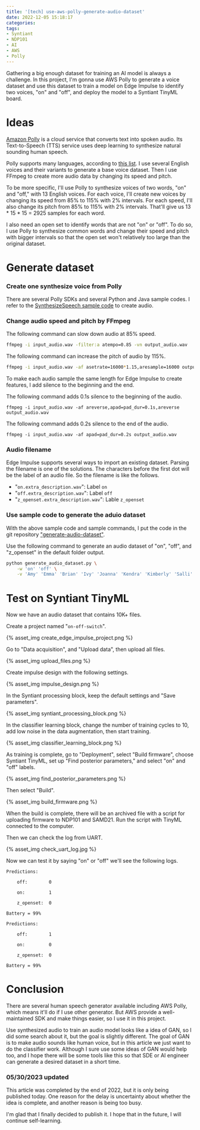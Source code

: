 ```yaml
---
title: '[tech] use-aws-polly-generate-audio-dataset'
date: 2022-12-05 15:18:17
categories:
tags:
- Syntiant
- NDP101
- AI
- AWS
- Polly
---
```


Gathering a big enough dataset for training an AI model is always a challenge. In this project, I'm gonna use AWS Polly to generate a voice dataset and use this dataset to train a model on Edge Impulse to identify two voices, "on" and "off", and deploy the model to a Syntiant TinyML board.

<!-- more -->

# Ideas

[Amazon Polly](https://docs.aws.amazon.com/polly/latest/dg/what-is.html) is a cloud service that converts text into spoken audio. Its Text-to-Speech (TTS) service uses deep learning to synthesize natural sounding human speech.

Polly supports many languages, according to [this list](https://docs.aws.amazon.com/polly/latest/dg/voicelist.html). I use several English voices and their variants to generate a base voice dataset. Then I use FFmpeg to create more audio data by changing its speed and pitch.

To be more specific, I'll use Polly to synthesize voices of two words, "on" and "off," with 13 English voices. For each voice, I'll create new voices by changing its speed from 85% to 115% with 2% intervals. For each speed, I'll also change its pitch from 85% to 115% with 2% intervals. That'll give us 13 * 15 * 15 = 2925 samples for each word.

I also need an open set to identify words that are not "on" or "off". To do so, I use Polly to synthesize common words and change their speed and pitch with bigger intervals so that the open set won't relatively too large than the original dataset.

# Generate dataset

### Create one synthesize voice from Polly

There are several Polly SDKs and several Python and Java sample codes. I refer to the [SynthesizeSpeech sample code](https://docs.aws.amazon.com/polly/latest/dg/SynthesizeSpeechSamplePython.html) to create audio.

### Change audio speed and pitch by FFmpeg

The following command can slow down audio at 85% speed.

```bash
ffmpeg -i input_audio.wav -filter:a atempo=0.85 -vn output_audio.wav
```

The following command can increase the pitch of audio by 115%.

```bash
ffmpeg -i input_audio.wav -af asetrate=16000*1.15,aresample=16000 output_audio.wav
```

To make each audio sample the same length for Edge Impulse to create features, I add silence to the beginning and the end.

The following command adds 0.1s silence to the beginning of the audio.

```
ffmpeg -i input_audio.wav -af areverse,apad=pad_dur=0.1s,areverse output_audio.wav
```

The following command adds 0.2s silence to the end of the audio.

```
ffmpeg -i input_audio.wav -af apad=pad_dur=0.2s output_audio.wav
```

### Audio filename

Edge Impulse supports several ways to import an existing dataset. Parsing the filename is one of the solutions. The characters before the first dot will be the label of an audio file. So the filename is like the follows.

* "`on.extra_description.wav`": Label `on`
* "`off.extra_description.wav`": Label `off`
* "`z_openset.extra_description.wav`": Lable `z_openset`

### Use sample code to generate the aduio dataset 

With the above sample code and sample commands, I put the code in the git repository ["generate-audio-dataset"](https://github.com/williamlai/generate-audio-dataset).

Use the following command to generate an audio dataset of "on", "off", and "z_openset" in the default folder output.

```bash
python generate_audio_dataset.py \
    -w 'on' 'off' \
    -v 'Amy' 'Emma' 'Brian' 'Ivy' 'Joanna' 'Kendra' 'Kimberly' 'Salli' 'Joey' 'Justin' 'Matthew' 'Nicole' 'Russell'
```

# Test on Syntiant TinyML

Now we have an audio dataset that contains 10K+ files.

Create a project named "`on-off-switch`".

{% asset_img create_edge_impulse_project.png %}

Go to "Data acquisition", and "Upload data", then upload all files.

{% asset_img upload_files.png %}

Create impulse design with the following settings.

{% asset_img impulse_design.png %}

In the Syntiant processing block, keep the default settings and "Save parameters".

{% asset_img syntiant_processing_block.png %}

In the classifier learning block, change the number of training cycles to 10, add low noise in the data augmentation, then start training.

{% asset_img classifier_learning_block.png %}

As training is complete, go to "Deployment", select "Build firmware", choose Syntiant TinyML, set up "Find posterior parameters," and select "on" and "off" labels.

{% asset_img find_posterior_parameters.png %}

Then select "Build".

{% asset_img build_firmware.png %}

When the build is complete, there will be an archived file with a script for uploading firmware to NDP101 and SAMD21. Run the script with TinyML connected to the computer.

Then we can check the log from UART.

{% asset_img check_uart_log.jpg %}

Now we can test it by saying "on" or "off" we'll see the following logs.

```
Predictions:

    off:        0

    on:         1

    z_openset:  0

Battery = 99%

Predictions:

    off:        1

    on:         0

    z_openset:  0

Battery = 99%
```

# Conclusion

There are several human speech generator available including AWS Polly, which means it'll do if I use other generator. But AWS provide a well-maintained SDK and make things easier, so I use it in this project.

Use synthesized audio to train an audio model looks like a idea of GAN, so I did some search about it, but the goal is slightly different. The goal of GAN is to make audio sounds like human voice, but in this article we just want to do the classifier work. Although I sure use some ideas of GAN would help too, and I hope there will be some tools like this so that SDE or AI engineer can generate a desired dataset in a short time.

### 05/30/2023 updated

This article was completed by the end of 2022, but it is only being published today. One reason for the delay is uncertainty about whether the idea is complete, and another reason is being too busy.

I'm glad that I finally decided to publish it. I hope that in the future, I will continue self-learning.
